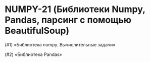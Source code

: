 # NUMPY-21 (Библиотеки Numpy, Pandas, парсинг с помощью BeautifulSoup)

(#1) «Библиотека numpy. Вычислительные задачи» 

(#2) «Библиотека Pandas» 
